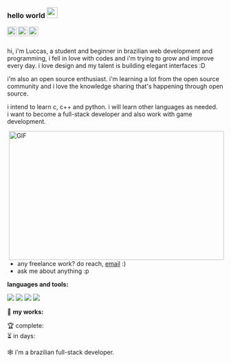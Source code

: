 ### hello world <img src="https://media.giphy.com/media/hvRJCLFzcasrR4ia7z/giphy.gif" width="25px">

<a href="https://discord.gg/davizoka#1450">
  <img align="left" alt="davittiw's Discord" width="22px" src="https://raw.githubusercontent.com/peterthehan/peterthehan/master/assets/discord.svg" />
</a>

<a href="https://twitter.com/davittiw">
  <img align="left" alt="davittiw | Twitter" width="22px" src="https://raw.githubusercontent.com/peterthehan/peterthehan/master/assets/twitter.svg" />
</a>

<a href="https://open.spotify.com/user/s8i0g77p6yw24wk0dckebe5bl?si=520e32eb0b9a42f7">
  <img align="left" alt="davittiw's Spotify" width="22px" src="https://raw.githubusercontent.com/peterthehan/peterthehan/master/assets/spotify.svg" />
</a>
<br>
<br>

hi, i'm Luccas, a student and beginner in brazilian web development and programming, i fell in love with codes and i'm trying to grow and improve every day. i love design and my talent is building elegant interfaces :D

i'm also an open source enthusiast. i'm learning a lot from the open source community and i love the knowledge sharing that's happening through open source.

i intend to learn c, c++ and python. i will learn other languages as needed.           
i want to become a full-stack developer and also work with game development.  

  <img align="right" alt="GIF" src="https://i.pinimg.com/originals/bc/fb/66/bcfb660f3e6865cd73eda9132801821f.gif" width="500" height="300" />
  
- any freelance work? do reach, [email](mailto:lucctyte@gmail.com) :)
- ask me about anything :p

**languages and tools:**  

<img src="https://img.shields.io/badge/python-14354C?style=for-the-badge&logo=python&logoColor=white"/> <img src="https://img.shields.io/badge/CSS-1B4766?style=for-the-badge&logo=css3&logoColor=white"/> <img src="https://img.shields.io/badge/HTML-144C47?style=for-the-badge&logo=html5&logoColor=white"/> <img src="https://img.shields.io/badge/JS-1C4361?style=for-the-badge&logo=javascript&logoColor=white"/>

<!--END_SECTION:waka-->

🚧 **my works:**

<!-- TODO-IST:START -->
🏆  complete:                     
⏳  in days:
<!-- TODO-IST:END -->

🕸 i'm a brazilian full-stack developer.
